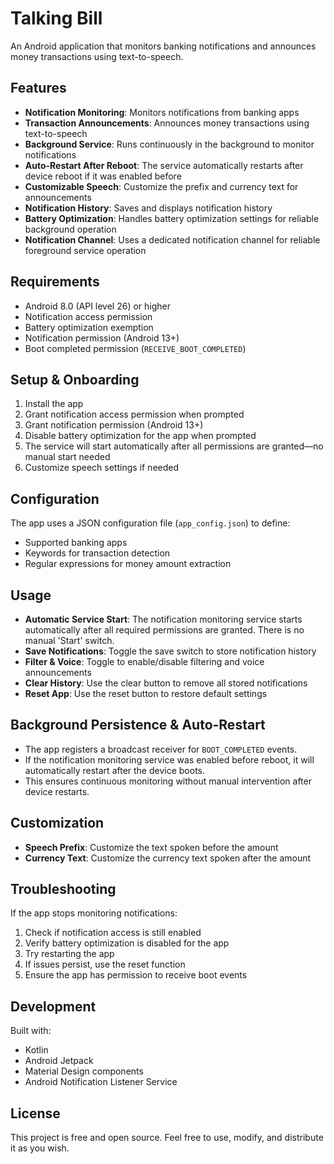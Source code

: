 # Talking Bill

An Android application that monitors banking notifications and announces money transactions using text-to-speech.

## Features

- **Notification Monitoring**: Monitors notifications from banking apps
- **Transaction Announcements**: Announces money transactions using text-to-speech
- **Background Service**: Runs continuously in the background to monitor notifications
- **Auto-Restart After Reboot**: The service automatically restarts after device reboot if it was enabled before
- **Customizable Speech**: Customize the prefix and currency text for announcements
- **Notification History**: Saves and displays notification history
- **Battery Optimization**: Handles battery optimization settings for reliable background operation
- **Notification Channel**: Uses a dedicated notification channel for reliable foreground service operation

## Requirements

- Android 8.0 (API level 26) or higher
- Notification access permission
- Battery optimization exemption
- Notification permission (Android 13+)
- Boot completed permission (`RECEIVE_BOOT_COMPLETED`)

## Setup & Onboarding

1. Install the app
2. Grant notification access permission when prompted
3. Grant notification permission (Android 13+)
4. Disable battery optimization for the app when prompted
5. The service will start automatically after all permissions are granted—no manual start needed
6. Customize speech settings if needed

## Configuration

The app uses a JSON configuration file (`app_config.json`) to define:
- Supported banking apps
- Keywords for transaction detection
- Regular expressions for money amount extraction

## Usage

- **Automatic Service Start**: The notification monitoring service starts automatically after all required permissions are granted. There is no manual 'Start' switch.
- **Save Notifications**: Toggle the save switch to store notification history
- **Filter & Voice**: Toggle to enable/disable filtering and voice announcements
- **Clear History**: Use the clear button to remove all stored notifications
- **Reset App**: Use the reset button to restore default settings

## Background Persistence & Auto-Restart

- The app registers a broadcast receiver for `BOOT_COMPLETED` events.
- If the notification monitoring service was enabled before reboot, it will automatically restart after the device boots.
- This ensures continuous monitoring without manual intervention after device restarts.

## Customization

- **Speech Prefix**: Customize the text spoken before the amount
- **Currency Text**: Customize the currency text spoken after the amount

## Troubleshooting

If the app stops monitoring notifications:
1. Check if notification access is still enabled
2. Verify battery optimization is disabled for the app
3. Try restarting the app
4. If issues persist, use the reset function
5. Ensure the app has permission to receive boot events

## Development

Built with:
- Kotlin
- Android Jetpack
- Material Design components
- Android Notification Listener Service

## License

This project is free and open source. Feel free to use, modify, and distribute it as you wish.